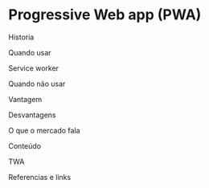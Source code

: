 
# Progressive Web app (PWA)

Historia

Quando usar

Service worker

Quando não usar 

Vantagem 

Desvantagens 

O que o mercado fala

Conteúdo

TWA

Referencias e links
